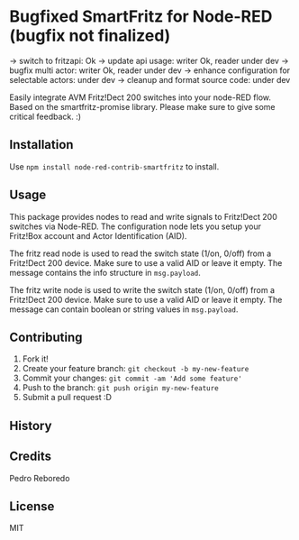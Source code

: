 # Bugfixed SmartFritz for Node-RED (bugfix not finalized)
-> switch to fritzapi: Ok
-> update api usage: writer Ok, reader under dev
-> bugfix multi actor: writer Ok, reader under dev
-> enhance configuration for selectable actors: under dev
-> cleanup and format source code: under dev

Easily integrate AVM Fritz!Dect 200 switches into your node-RED flow. Based on the smartfritz-promise library.
Please make sure to give some critical feedback. :)

## Installation
Use `npm install node-red-contrib-smartfritz` to install.

## Usage
This package provides nodes to read and write signals to Fritz!Dect 200 switches via Node-RED. The configuration node lets you setup your Fritz!Box account and Actor Identification (AID).

The fritz read node is used to read the switch state (1/on, 0/off) from a Fritz!Dect 200 device. Make sure to use a valid AID or leave it empty. The message contains the info structure in `msg.payload`.

The fritz write node is used to write the switch state (1/on, 0/off) from a Fritz!Dect 200 device. Make sure to use a valid AID or leave it empty. The message can contain boolean or string values in `msg.payload`.

## Contributing
1. Fork it!
2. Create your feature branch: `git checkout -b my-new-feature`
3. Commit your changes: `git commit -am 'Add some feature'`
4. Push to the branch: `git push origin my-new-feature`
5. Submit a pull request :D

## History

## Credits
Pedro Reboredo

## License
MIT
